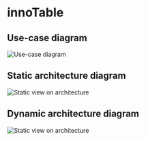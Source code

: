 # innoTable

## Use-case diagram

![Use-case diagram](https://i.imgur.com/wPP2NUc.png)

## Static architecture diagram

![Static view on architecture](https://i.imgur.com/v90RhEd.png)

## Dynamic architecture diagram

![Static view on architecture](https://i.imgur.com/SFmUJfA.png)

